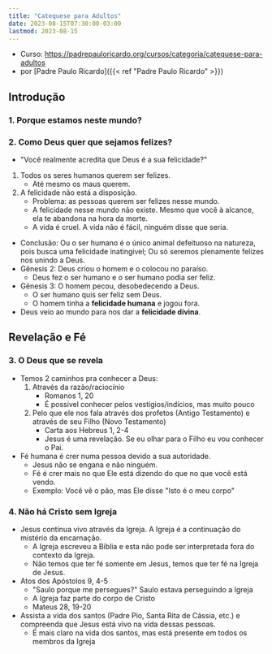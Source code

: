 ```yaml
---
title: "Catequese para Adultos"
date: 2023-08-15T07:30:00-03:00
lastmod: 2023-08-15
---
```

- Curso: https://padrepauloricardo.org/cursos/categoria/catequese-para-adultos
- por [Padre Paulo Ricardo]({{< ref "Padre Paulo Ricardo" >}})

## Introdução
### 1. Porque estamos neste mundo?

### 2. Como Deus quer que sejamos felizes?
- "Você realmente acredita que Deus é a sua felicidade?"
1. Todos os seres humanos querem ser felizes.
	- Até mesmo os maus querem.
2. A felicidade não está a disposição.
	- Problema: as pessoas querem ser felizes nesse mundo.
	- A felicidade nesse mundo não existe. Mesmo que você à alcance, ela te abandona na hora da morte.
	- A vida é cruel. A vida não é fácil, ninguém disse que seria.
- Conclusão: Ou o ser humano é o único animal defeituoso na natureza, pois busca uma felicidade inatingivel; Ou só seremos plenamente felizes nos unindo a Deus.
- Gênesis 2: Deus criou o homem e o colocou no paraíso.
	- Deus fez o ser humano e o ser humano podia ser feliz. 
- Gênesis 3: O homem pecou, desobedecendo a Deus.
	- O ser humano quis ser feliz sem Deus.
	- O homem tinha a **felicidade humana** e jogou fora.
- Deus veio ao mundo para nos dar a **felicidade divina**.

## Revelação e Fé
### 3. O Deus que se revela
- Temos 2 caminhos pra conhecer a Deus:
	1. Através da razão/raciocínio
		- Romanos 1, 20
		- É possível conhecer pelos vestígios/indícios, mas muito pouco
	1. Pelo que ele nos fala através dos profetos (Antigo Testamento) e através de seu Filho (Novo Testamento)
		- Carta aos Hebreus 1, 2-4
		- Jesus é uma revelação. Se eu olhar para o Filho eu vou conhecer o Pai.
- Fé humana é crer numa pessoa devido a sua autoridade.
	- Jesus não se engana e não ninguém.
	- Fé é crer mais no que Ele está dizendo do que no que você está vendo. 
	- Exemplo: Você vê o pão, mas Ele disse "Isto é o meu corpo"

### 4. Não há Cristo sem Igreja
- Jesus continua vivo através da Igreja. A Igreja é a continuação do mistério da encarnação.
	- A Igreja escreveu a Bíblia e esta não pode ser interpretada fora do contexto da Igreja.
	- Não temos que ter fé somente em Jesus, temos que ter fé na Igreja de Jesus.
- Atos dos Apóstolos 9, 4-5
	- "Saulo porque me persegues?" Saulo estava perseguindo a Igreja
	- A Igreja faz parte do corpo de Cristo
	- Mateus 28, 19-20
- Assista a vida dos santos (Padre Pio, Santa Rita de Cássia, etc.) e compreenda que Jesus está vivo na vida dessas pessoas.
	- É mais claro na vida dos santos, mas está presente em todos os membros da Igreja